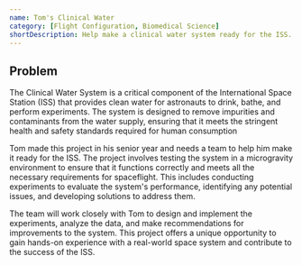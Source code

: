 ```yaml
---
name: Tom's Clinical Water
category: [Flight Configuration, Biomedical Science]
shortDescription: Help make a clinical water system ready for the ISS.
---
```


## Problem

The Clinical Water System is a critical component of the International Space Station (ISS) that provides clean water for astronauts to drink, bathe, and perform experiments. The system is designed to remove impurities and contaminants from the water supply, ensuring that it meets the stringent health and safety standards required for human consumption

Tom made this project in his senior year and needs a team to help him make it ready for the ISS. The project involves testing the system in a microgravity environment to ensure that it functions correctly and meets all the necessary requirements for spaceflight. This includes conducting experiments to evaluate the system's performance, identifying any potential issues, and developing solutions to address them.

The team will work closely with Tom to design and implement the experiments, analyze the data, and make recommendations for improvements to the system. This project offers a unique opportunity to gain hands-on experience with a real-world space system and contribute to the success of the ISS.
